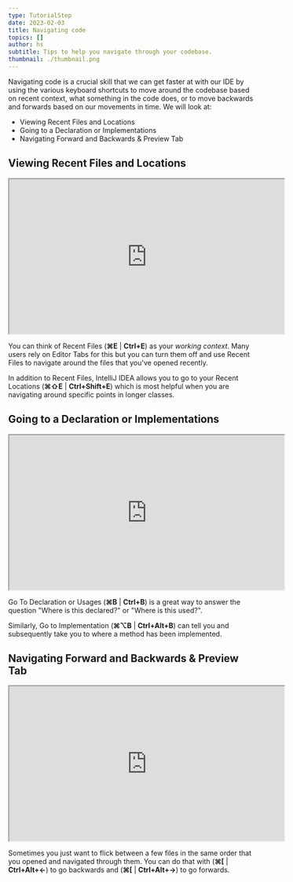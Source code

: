 ```yaml
---
type: TutorialStep
date: 2023-02-03
title: Navigating code
topics: []
author: hs
subtitle: Tips to help you navigate through your codebase.
thumbnail: ./thumbnail.png
---
```


Navigating code is a crucial skill that we can get faster at with our IDE by using the various keyboard shortcuts to move around the codebase based on recent context, what something in the code does, or to move backwards and forwards based on our movements in time. We will look at:
- Viewing Recent Files and Locations
- Going to a Declaration or Implementations
- Navigating Forward and Backwards & Preview Tab

## Viewing Recent Files and Locations

<iframe width="560" height="315" src="https://www.youtube.com/embed/dKac7GRjSVQ" >
</iframe>

You can think of Recent Files (**⌘E** | **Ctrl+E**) as your *working context*. Many users rely on Editor Tabs for this but you can turn them off and use Recent Files to navigate around the files that you've opened recently.

In addition to Recent Files, IntelliJ IDEA allows you to go to your Recent Locations (**⌘⇧E** | **Ctrl+Shift+E**) which is most helpful when you are navigating around specific points in longer classes.

## Going to a Declaration or Implementations

<iframe width="560" height="315" src="https://www.youtube.com/embed/K_v965EzAJg" >
</iframe>

Go To Declaration or Usages (**⌘B** | **Ctrl+B**) is a great way to answer the question "Where is this declared?" or "Where is this used?".

Similarly, Go to Implementation (**⌘⌥B** | **Ctrl+Alt+B**) can tell you and subsequently take you to where a method has been implemented.

## Navigating Forward and Backwards & Preview Tab

<iframe width="560" height="315" src="https://www.youtube.com/embed/Cog66wZvPhg" >
</iframe>

Sometimes you just want to flick between a few files in the same order that you opened and navigated through them. You can do that with (**⌘[** | **Ctrl+Alt+←**) to go backwards and (**⌘[** | **Ctrl+Alt+→**) to go forwards.
